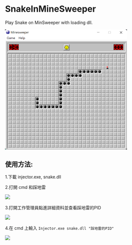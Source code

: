 # SnakeInMineSweeper
Play Snake on MinSweeper with loading dll.

<img src = "https://github.com/LiMinChu914/SnakeInMineSweeper/blob/main/screenshot.png" width = "400">

## 使用方法:

1.下載 injector.exe, snake.dll

2.打開 cmd 和踩地雷

<img src = "https://user-images.githubusercontent.com/61506816/192156294-c5b2c81e-9aad-47e6-852d-ad3452ebd434.png" width = "400">


3.打開工作管理員點進詳細資料並查看踩地雷的PID

<img src = "https://user-images.githubusercontent.com/61506816/192156535-b90b7a36-2afa-40e9-a066-fd65e83bb38b.png" width = "400">

4.在 cmd 上輸入 `Injector.exe snake.dll "踩地雷的PID"`

<img src = "https://user-images.githubusercontent.com/61506816/192155948-c5ca49dc-3bfd-466f-8a15-aacc63488b89.png" width = "400">


